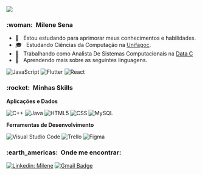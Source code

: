 ![](https://komarev.com/ghpvc/?username=VanessaSwerts&color=006bed)

<h3> :woman: &nbsp;Milene Sena </h3>

- 🤔 &nbsp; Estou estudando para aprimorar meus conhecimentos e habilidades.
- 🎓 &nbsp; Estudando Ciências da Computação na <a href="https://unifagoc.edu.br/">Unifagoc</a>.
- 💼 &nbsp; Trabalhando como Analista De Sistemas Computacionais na <a href="https://site.datac.com.br/">Data C</a>
- 🌱 &nbsp; Aprendendo mais sobre as seguintes linguagens.

 ![JavaScript](https://img.shields.io/badge/-JavaScript-333333?style=flat&logo=javascript)
 ![Flutter](https://img.shields.io/badge/-Flutter-333333?style=flat&logo=Flutter)
 ![React](https://img.shields.io/badge/-React-333333?style=flat&logo=react)
 
  
<h3> :rocket: &nbsp;Minhas Skills </h3>

**Aplicações e Dados**

  ![C++](https://img.shields.io/badge/-C++-333333?style=flat&logo=C%2B%2B&logoColor=00599C)
  ![Java](https://img.shields.io/badge/-Java-333333?style=flat&logo=Java&logoColor=007396)
  ![HTML5](https://img.shields.io/badge/-HTML5-333333?style=flat&logo=HTML5)
  ![CSS](https://img.shields.io/badge/-CSS-333333?style=flat&logo=CSS3&logoColor=1572B6)
  ![MySQL](https://img.shields.io/badge/-MySQL-333333?style=flat&logo=mysql)

**Ferramentas de Desenvolvimento**

  ![Visual Studio Code](https://img.shields.io/badge/-Visual%20Studio%20Code-333333?style=flat&logo=visual-studio-code&logoColor=007ACC)
  ![Trello](https://img.shields.io/badge/-Trello-333333?style=flat&logo=trello&logoColor=007ACC)
  ![Figma](https://img.shields.io/badge/-Figma-333333?style=flat&logo=figma&logoColor=007ACC)


<h3> :earth_americas: &nbsp;Onde me encontrar: </h3> 

[![Linkedin: Milene](https://img.shields.io/badge/-USERNAME-blue?style=flat-square&logo=Linkedin&logoColor=white&link=https://www.linkedin.com/in/milene-sena/)](https://www.linkedin.com/in/milene-sena/)
[![Gmail Badge](https://img.shields.io/badge/-seuemail@email.com-006bed?style=flat-square&logo=Gmail&logoColor=white&link=mailto:SEU-EMAIL)](mailto:milenesena210@gmail.com)
